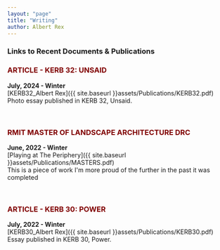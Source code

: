 ```yaml
---
layout: "page"
title: "Writing"
author: Albert Rex
---
```


### Links to Recent Documents & Publications
### <span style="color:maroon">ARTICLE - KERB 32: UNSAID </span>

**July, 2024 - Winter**
<br />
[KERB32_Albert Rex]({{ site.baseurl }}assets/Publications/KERB32.pdf)
<br />Photo essay published in KERB 32, Unsaid.
<br />

<br />

### <span style="color:maroon">RMIT MASTER OF LANDSCAPE ARCHITECTURE DRC </span>

**June, 2022 - Winter**
<br />
[Playing at The Periphery]({{ site.baseurl }}assets/Publications/MASTERS.pdf)
<br />
This is a piece of work I'm more proud of the further in the past it was completed

<br />

### <span style="color:maroon">ARTICLE - KERB 30: POWER </span>

**July, 2022 - Winter**
<br />
[KERB30_Albert Rex]({{ site.baseurl }}assets/Publications/KERB30.pdf)
<br />
Essay published in KERB 30, Power.
<br />

